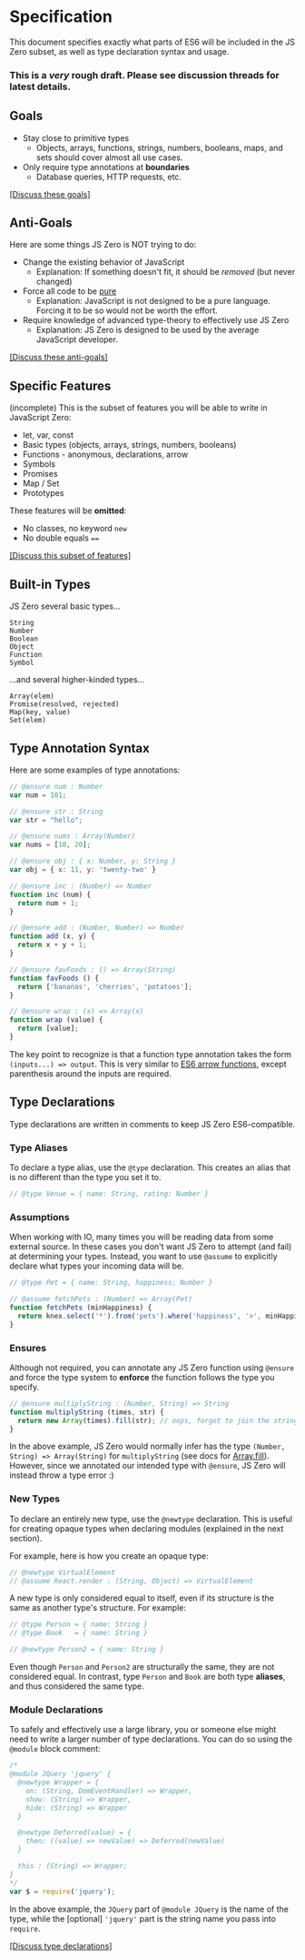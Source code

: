 # Specification

This document specifies exactly what parts of ES6 will be included in the JS Zero subset, as well as type declaration syntax and usage.

### This is a *very* rough draft. Please see discussion threads for latest details.

## Goals

- Stay close to primitive types
  - Objects, arrays, functions, strings, numbers, booleans, maps, and sets should cover almost all use cases.
- Only require type annotations at **boundaries**
  - Database queries, HTTP requests, etc.

[[Discuss these goals]](http://discuss.js-zero.com/t/a-type-safe-subset-of-es6/13)

## Anti-Goals

Here are some things JS Zero is NOT trying to do:

- Change the existing behavior of JavaScript
  - Explanation: If something doesn't fit, it should be *removed* (but never changed)
- Force all code to be [pure](http://www.sitepoint.com/functional-programming-pure-functions/)
  - Explanation: JavaScript is not designed to be a pure language. Forcing it to be so would not be worth the effort.
- Require knowledge of advanced type-theory to effectively use JS Zero
  - Explanation: JS Zero is designed to be used by the average JavaScript developer.

[[Discuss these anti-goals]](http://discuss.js-zero.com/t/a-type-safe-subset-of-es6/13)

## Specific Features

(incomplete) This is the subset of features you will be able to write in JavaScript Zero:

- let, var, const
- Basic types (objects, arrays, strings, numbers, booleans)
- Functions - anonymous, declarations, arrow
- Symbols
- Promises
- Map / Set
- Prototypes

These features will be **omitted**:

- No classes, no keyword `new`
- No double equals `==`

[[Discuss this subset of features]](http://discuss.js-zero.com/t/what-subset-of-features-will-js-zero-support/19)

## Built-in Types

JS Zero several basic types...

```
String
Number
Boolean
Object
Function
Symbol
```

...and several higher-kinded types...

```
Array(elem)
Promise(resolved, rejected)
Map(key, value)
Set(elem)
```

## Type Annotation Syntax

Here are some examples of type annotations:

```javascript
// @ensure num : Number
var num = 101;

// @ensure str : String
var str = "hello";

// @ensure nums : Array(Number)
var nums = [10, 20];

// @ensure obj : { x: Number, y: String }
var obj = { x: 11, y: 'twenty-two' }

// @ensure inc : (Number) => Number
function inc (num) {
  return num + 1;
}

// @ensure add : (Number, Number) => Number
function add (x, y) {
  return x + y + 1;
}

// @ensure favFoods : () => Array(String)
function favFoods () {
  return ['bananas', 'cherries', 'potatoes'];
}

// @ensure wrap : (x) => Array(x)
function wrap (value) {
  return [value];
}
```

The key point to recognize is that a function type annotation takes the form `(inputs...) => output`. This is very similar to [ES6 arrow functions](https://developer.mozilla.org/en-US/docs/Web/JavaScript/Reference/Functions/Arrow_functions), except parenthesis around the inputs are required.

## Type Declarations

Type declarations are written in comments to keep JS Zero ES6-compatible.

### Type Aliases

To declare a type alias, use the `@type` declaration. This creates an alias that is no different than the type you set it to.

```javascript
// @type Venue = { name: String, rating: Number }
```

### Assumptions

When working with IO, many times you will be reading data from some external source. In these cases you don't want JS Zero to attempt (and fail) at determining your types. Instead, you want to use `@assume` to explicitly declare what types your incoming data will be.

```javascript
// @type Pet = { name: String, happiness: Number }

// @assume fetchPets : (Number) => Array(Pet)
function fetchPets (minHappiness) {
  return knex.select('*').from('pets').where('happiness', '>', minHappiness)
}
```

### Ensures

Although not required, you can annotate any JS Zero function using `@ensure` and force the type system to **enforce** the function follows the type you specify.

```javascript
// @ensure multiplyString : (Number, String) => String
function multiplyString (times, str) {
  return new Array(times).fill(str); // oops, forgot to join the strings together!
}
```

In the above example, JS Zero would normally infer has the type `(Number, String) => Array(String)` for `multiplyString` (see docs for [Array.fill](https://developer.mozilla.org/en-US/docs/Web/JavaScript/Reference/Global_Objects/Array/fill)). However, since we annotated our intended type with `@ensure`, JS Zero will instead throw a type error :)

### New Types

To declare an entirely new type, use the `@newtype` declaration. This is useful for creating opaque types when declaring modules (explained in the next section).

For example, here is how you create an opaque type:

```javascript
// @newtype VirtualElement
// @assume React.render : (String, Object) => VirtualElement
```

A new type is only considered equal to itself, even if its structure is the same as another type's structure. For example:

```javascript
// @type Person = { name: String }
// @type Book   = { name: String }

// @newtype Person2 = { name: String }
```

Even though `Person` and `Person2` are structurally the same, they are not considered equal. In contrast, type `Person` and `Book` are both type **aliases**, and thus considered the same type.

### Module Declarations

To safely and effectively use a large library, you or someone else might need to write a larger number of type declarations. You can do so using the `@module` block comment:

```javascript
/*
@module JQuery 'jquery' {
  @newtype Wrapper = {
    on: (String, DomEventHandler) => Wrapper,
    show: (String) => Wrapper,
    hide: (String) => Wrapper
  }

  @newtype Deferred(value) = {
    then: ((value) => newValue) => Deferred(newValue)
  }

  this : (String) => Wrapper;
}
*/
var $ = require('jquery');
```

In the above example, the `JQuery` part of `@module JQuery` is the name of the type, while the [optional] `'jquery'` part is the string name you pass into `require`.

[[Discuss type declarations]](http://discuss.js-zero.com/t/integrating-with-other-javascript-code/15/1)
